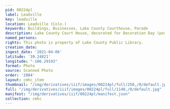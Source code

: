 ```yaml
---
pid: 00224pl
label: Leadville
key: leadville
location: Leadville (Colo.)
keywords: Buildings, Businesses, Lake County Courthouse, Parade
description: Lake County Court House, decorated for Decoration Day (postcard)
named_persons: 
rights: This photo is property of Lake County Public Library.
creation_date: 
ingest_date: '2021-04-06'
latitude: '39.24821'
longitude: "-106.29193"
format: Photo
source: Scanned Photo
order: '2804'
layout: cmhc_item
thumbnail: "/img/derivatives/iiif/images/00224pl/full/250,/0/default.jpg"
full: "/img/derivatives/iiif/images/00224pl/full/1140,/0/default.jpg"
manifest: "/img/derivatives/iiif/00224pl/manifest.json"
collection: cmhc
---
```

